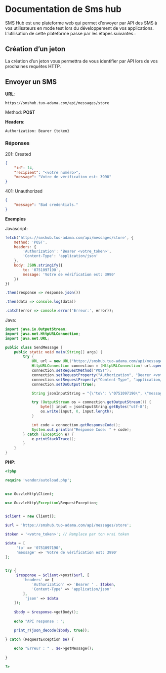 Documentation de Sms hub
========================

SMS Hub est une plateforme web qui permet d’envoyer par API  des SMS à vos utilisateurs en mode test lors du développement de vos applications. L’utilisation de cette plateforme passe par les étapes suivantes :

Création d’un jeton
------------

La création d’un jeton vous permettra de vous identifier par API lors de vos prochaines requêtes HTTP.




Envoyer un SMS
------------

**URL**:

```text
https://smshub.tuo-adama.com/api/messages/store
```

Method: **POST**


**Headers**:

```text
Authorization: Bearer {token}
```

### Réponses

201: Created


```json
{
	"id": 14,
	"recipient": "<votre numéro>",
	"message": "Votre de vérification est: 3990"
}
```


401:  Unauthorized

```json
{
	"message": "Bad credentials."
}
```

**Exemples**

Javascript:
```javascript
fetch('https://smshub.tuo-adama.com/api/messages/store', {
    method: 'POST',
    headers: {
        'Authorization': 'Bearer <votre_token>',
        'Content-Type': 'application/json'
    },
    body: JSON.stringify({ 
        to: '0751097190',
        message: 'Votre de vérification est: 3990'
    })
})

.then(response => response.json())

.then(data => console.log(data))

.catch(error => console.error('Erreur:', error));
```

Java:

```java
import java.io.OutputStream;
import java.net.HttpURLConnection;
import java.net.URL;

public class SendMessage {
    public static void main(String[] args) {
        try {
            URL url = new URL("https://smshub.tuo-adama.com/api/messages/store");
            HttpURLConnection connection = (HttpURLConnection) url.openConnection();
            connection.setRequestMethod("POST");
            connection.setRequestProperty("Authorization", "Bearer <votre_token>");
            connection.setRequestProperty("Content-Type", "application/json");
            connection.setDoOutput(true);

            String jsonInputString = "{\"to\": \"0751097190\", \"message\": \"Votre de vérification est: 3990\"}";

            try (OutputStream os = connection.getOutputStream()) {
                byte[] input = jsonInputString.getBytes("utf-8");
                os.write(input, 0, input.length);           
            }

            int code = connection.getResponseCode();
            System.out.println("Response Code: " + code);
        } catch (Exception e) {
            e.printStackTrace();
        }
    }
}
```


**PHP**:

```php
<?php

require 'vendor/autoload.php';

  
use GuzzleHttp\Client;

use GuzzleHttp\Exception\RequestException;

  
$client = new Client();

$url = 'https://smshub.tuo-adama.com/api/messages/store';

$token = '<votre_token>'; // Remplace par ton vrai token

$data = [
     'to' => '0751097190',
     'message' => 'Votre de vérification est: 3990'
];

  
try {
     $response = $client->post($url, [
        'headers' => [
            'Authorization' => 'Bearer ' . $token,
            'Content-Type' => 'application/json'
        ],
         'json' => $data
    ]);
    
    $body = $response->getBody();
    
    echo "API response : ";

    print_r(json_decode($body, true));

} catch (RequestException $e) {
    
    echo "Erreur : " . $e->getMessage();
    
}

?>
```


